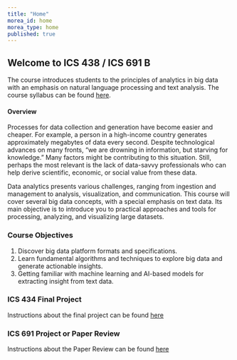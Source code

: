 ```yaml
---
title: "Home"
morea_id: home
morea_type: home
published: true
---
```


## Welcome to ICS 438 / ICS 691 B


The course introduces students to the principles of analytics in big
data with an emphasis on natural language processing and text
analysis. The course syllabus can be found
[here](https://docs.google.com/document/d/1q_o8-Lsown96PpbDHTh9dLxA9T0Gl_j1pISgJYJXuzE).

#### Overview


Processes for data collection and generation have become easier and
cheaper. For example, a person in a high-income country generates
approximately megabytes of data every second. Despite technological
advances on many fronts, “we are drowning in information, but starving
for knowledge.” Many factors might be contributing to this
situation. Still, perhaps the most relevant is the lack of data-savvy
professionals who can help derive scientific, economic, or social
value from these data.

Data analytics presents various challenges, ranging from ingestion and
management to analysis, visualization, and communication. This course
will cover several big data concepts, with a special emphasis on text
data. Its main objective is to introduce you to practical approaches
and tools for processing, analyzing, and visualizing large datasets.



### Course Objectives
1. Discover big data platform formats and specifications.
2. Learn fundamental algorithms and techniques to explore big data and generate actionable insights.
3. Getting familiar with machine learning and AI-based models for extracting insight from text data.




### ICS 434 Final Project
Instructions about the final project can be found [here](https://docs.google.com/document/d/1V9LzRhdqB4Lb7amMmT98HBf8xqy7fK6742nm6e_Nboc/edit?usp=sharing)


### ICS 691 Project or Paper Review
Instructions about the Paper Review can be found [here](https://docs.google.com/document/d/1_5HsSpl81hi3ctchDl7yJPrDPHinXwYMoL-SQdv8X5s/edit?usp=sharing)

